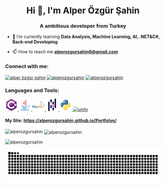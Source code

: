 
<h1 align="center">Hi 👋, I'm Alper Özgür Şahin</h1>
<h3 align="center">A ambitious developer from Turkey</h3>

- 🌱 I’m currently learning **Data Analysis, Machine Learning, AI, .NET&C#, Back-end Developing**

- 📫 How to reach me **alperozgursahin6@gmail.com**

<h3 align="left">Connect with me:</h3>
<p align="left">
<a href="https://linkedin.com/in/alper özgür şahi̇n" target="blank"><img align="center" src="https://raw.githubusercontent.com/rahuldkjain/github-profile-readme-generator/master/src/images/icons/Social/linked-in-alt.svg" alt="alper özgür şahi̇n" height="30" width="40" /></a>
<a href="https://instagram.com/alperozgursahin" target="blank"><img align="center" src="https://raw.githubusercontent.com/rahuldkjain/github-profile-readme-generator/master/src/images/icons/Social/instagram.svg" alt="alperozgursahin" height="30" width="40" /></a>
<a href="https://www.leetcode.com/alperozgursahin" target="blank"><img align="center" src="https://raw.githubusercontent.com/rahuldkjain/github-profile-readme-generator/master/src/images/icons/Social/leet-code.svg" alt="alperozgursahin" height="30" width="40" /></a>
</p>

<h3 align="left">Languages and Tools:</h3>
<p align="left"> <a href="https://www.w3schools.com/cs/" target="_blank" rel="noreferrer"> <img src="https://raw.githubusercontent.com/devicons/devicon/master/icons/csharp/csharp-original.svg" alt="csharp" width="40" height="40"/> </a> <a href="https://www.java.com" target="_blank" rel="noreferrer"> <img src="https://raw.githubusercontent.com/devicons/devicon/master/icons/java/java-original.svg" alt="java" width="40" height="40"/> </a> <a href="https://www.mysql.com/" target="_blank" rel="noreferrer"> <img src="https://raw.githubusercontent.com/devicons/devicon/master/icons/mysql/mysql-original-wordmark.svg" alt="mysql" width="40" height="40"/> </a> <a href="https://pandas.pydata.org/" target="_blank" rel="noreferrer"> <img src="https://raw.githubusercontent.com/devicons/devicon/2ae2a900d2f041da66e950e4d48052658d850630/icons/pandas/pandas-original.svg" alt="pandas" width="40" height="40"/> </a> <a href="https://www.python.org" target="_blank" rel="noreferrer"> <img src="https://raw.githubusercontent.com/devicons/devicon/master/icons/python/python-original.svg" alt="python" width="40" height="40"/> </a> <a href="https://unity.com/" target="_blank" rel="noreferrer"> <img src="https://www.vectorlogo.zone/logos/unity3d/unity3d-icon.svg" alt="unity" width="40" height="40"/> </a> </p>

<h4>
    <p>My Site: <a href="https://alperozgursahin.github.io/cv/">https://alperozgursahin.github.io/Portfolyo/</a></p>
</h4>

<p><img align="left" src="https://github-readme-stats.vercel.app/api/top-langs?username=alperozgursahin&show_icons=true&locale=en&layout=compact" alt="alperozgursahin" /></p>

<p>&nbsp;<img align="center" src="https://github-readme-stats.vercel.app/api?username=alperozgursahin&show_icons=true&locale=en" alt="alperozgursahin" /></p>

<p><img align="center" src="https://github-readme-streak-stats.herokuapp.com/?user=alperozgursahin&" alt="alperozgursahin" /></p>


<picture>
  <source media="(prefers-color-scheme: dark)" srcset="https://raw.githubusercontent.com/alperozgursahin/alperozgursahin/output/github-contribution-grid-snake-dark.svg">
  <source media="(prefers-color-scheme: light)" srcset="https://raw.githubusercontent.com/alperozgursahin/alperozgursahin/output/github-contribution-grid-snake.svg">
  <img alt="github contribution grid snake animation" src="https://raw.githubusercontent.com/alperozgursahin/alperozgursahin/output/github-contribution-grid-snake.svg">
</picture>
